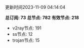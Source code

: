 更新时间2023-11-09 04:14:04

**总订阅: 73**
**总节点: 782**
**有效节点: 218**
- v2ray节点: 191
- ss节点: 12
- trojan节点: 15

